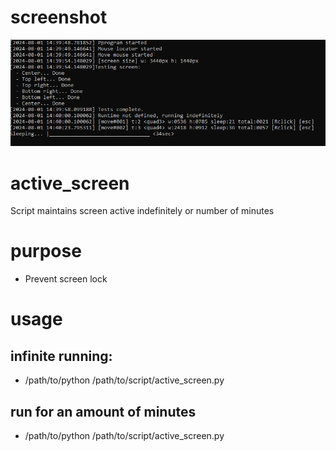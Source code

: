 # screenshot
![alt text](https://raw.githubusercontent.com/renatoSeven/active_screen/main/screenshot.JPG)

# active_screen
Script maintains screen active indefinitely or number of minutes

# purpose
 - Prevent screen lock

# usage
## infinite running:
 - /path/to/python /path/to/script/active_screen.py
## run for an amount of minutes
 - /path/to/python /path/to/script/active_screen.py <number of minutes>



